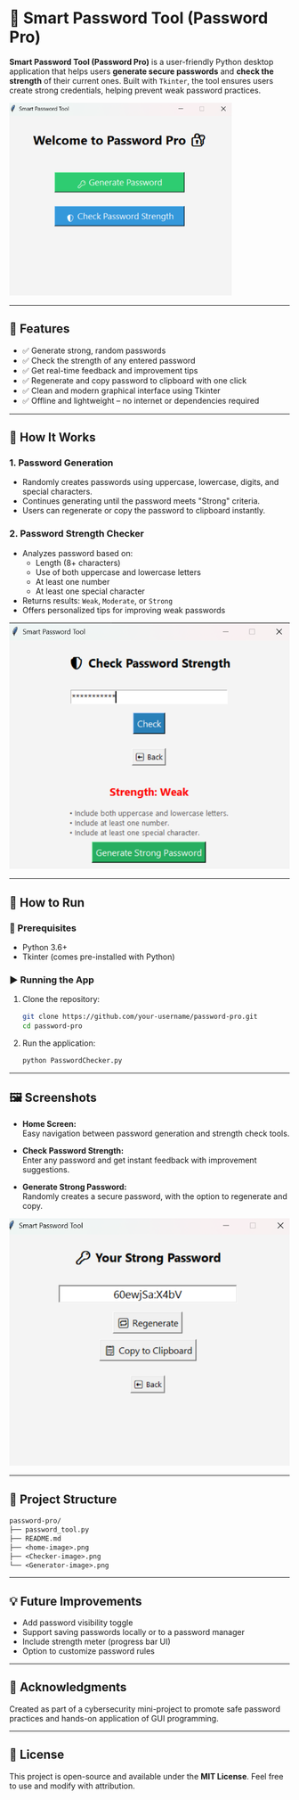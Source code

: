 # 🔐 Smart Password Tool (Password Pro)

**Smart Password Tool (Password Pro)** is a user-friendly Python desktop application that helps users **generate secure passwords** and **check the strength** of their current ones. Built with `Tkinter`, the tool ensures users create strong credentials, helping prevent weak password practices.

<img src="Home.png" width="400"/>



---

## 📌 Features

- ✅ Generate strong, random passwords
- ✅ Check the strength of any entered password
- ✅ Get real-time feedback and improvement tips
- ✅ Regenerate and copy password to clipboard with one click
- ✅ Clean and modern graphical interface using Tkinter
- ✅ Offline and lightweight – no internet or dependencies required

---

## 🧠 How It Works

### 1. **Password Generation**
- Randomly creates passwords using uppercase, lowercase, digits, and special characters.
- Continues generating until the password meets "Strong" criteria.
- Users can regenerate or copy the password to clipboard instantly.

### 2. **Password Strength Checker**
- Analyzes password based on:
  - Length (8+ characters)
  - Use of both uppercase and lowercase letters
  - At least one number
  - At least one special character
- Returns results: `Weak`, `Moderate`, or `Strong`
- Offers personalized tips for improving weak passwords

![alt text](Checker.png)

---

## 🚀 How to Run

### 🧰 Prerequisites

- Python 3.6+
- Tkinter (comes pre-installed with Python)

### ▶️ Running the App

1. Clone the repository:
   ```bash
   git clone https://github.com/your-username/password-pro.git
   cd password-pro
   ```

2. Run the application:
   ```bash
   python PasswordChecker.py
   ```

---

## 🖼️ Screenshots

- **Home Screen:**  
  Easy navigation between password generation and strength check tools.

- **Check Password Strength:**  
  Enter any password and get instant feedback with improvement suggestions.

- **Generate Strong Password:**  
  Randomly creates a secure password, with the option to regenerate and copy.

 
![alt text](Generator.png)

---

## 📁 Project Structure

```
password-pro/
├── password_tool.py
├── README.md
├── <home-image>.png
├── <Checker-image>.png
└── <Generator-image>.png
```

---

## 💡 Future Improvements

- Add password visibility toggle
- Support saving passwords locally or to a password manager
- Include strength meter (progress bar UI)
- Option to customize password rules

---

## 🙏 Acknowledgments

Created as part of a cybersecurity mini-project to promote safe password practices and hands-on application of GUI programming.

---

## 📜 License

This project is open-source and available under the **MIT License**. Feel free to use and modify with attribution.

